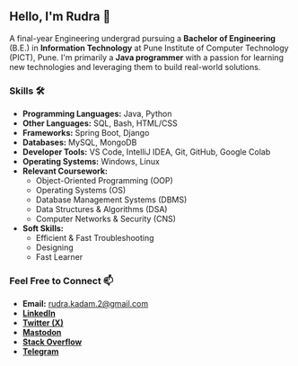 <!---
rudrkadam/rudrkadam is a ✨ special ✨ repository because its `README.md` (this file) appears on your GitHub profile.
You can click the Preview link to take a look at your changes.
--->

## Hello, I'm Rudra 👋

A final-year Engineering undergrad pursuing a **Bachelor of Engineering** (B.E.) in **Information Technology** at Pune Institute of Computer Technology (PICT), Pune. I'm primarily a **Java programmer** with a passion for learning new technologies and leveraging them to build real-world solutions.

### Skills 🛠
- **Programming Languages:** Java, Python
- **Other Languages:** SQL, Bash, HTML/CSS
- **Frameworks:** Spring Boot, Django
- **Databases:** MySQL, MongoDB
- **Developer Tools:** VS Code, IntelliJ IDEA, Git, GitHub, Google Colab
- **Operating Systems:** Windows, Linux
- **Relevant Coursework:**
  - Object-Oriented Programming (OOP)
  - Operating Systems (OS)
  - Database Management Systems (DBMS)
  - Data Structures & Algorithms (DSA)
  - Computer Networks & Security (CNS)
- **Soft Skills:**
  - Efficient & Fast Troubleshooting
  - Designing
  - Fast Learner

### Feel Free to Connect 📫
- **Email:** rudra.kadam.2@gmail.com
- **[LinkedIn](https://www.linkedin.com/in/rudrkadam/)**
- **[Twitter (X)](https://x.com/rudrkadamx)**
- **[Mastodon](https://mastodon.social/@rudrkadam)**
- **[Stack Overflow](https://stackoverflow.com/users/19364679/rudra)**
- **[Telegram](https://telegram.me/rudrkadam)**
